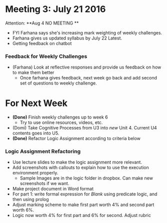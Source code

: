 # Meeting 3: July 21 2016

Attention: **Aug 4 NO MEETING **

* FYI Farhana says she's increasing mark weighting of weekly challenges.
* Farhana gives us updated syllabus by July 22 Latest.
* Getting feedback on chatbot

### Feedback for Weekly Challenges

* (Farhana) Look at reflective responses and provide us feedback on how to make them better
    * Once farhana gives feedback, next week go back and add second set of questions to weekly challenge.

# For Next Week

* **(Done)** Finish weekly challenges up to week 6
    * Try to use online resources, videos, etc.
* (Domi) Take Cognitive Processes from U3 into *new* Unit 4. Current U4 contents goes into U5.
* **(Done)** Refactor Logic Assignment according to criteria below

### Logic Assignment Refactoring
* Use lecture slides to make the logic assignment more relevant.
* Add screenshots with callouts to explain how to use the execution environment properly.
    * Sample Images are in the logic folder in dropbox. Can make new screenshots if we want.
* Make project document in Word format
* For part 1: write formal expression for *Blank* using predicate logic, and then using prolog
* Adjust marking scheme to make first part worth 4% and second part worth 6%.
* Logic now worth 4% for first part and 6% for second. Adjust rubric
